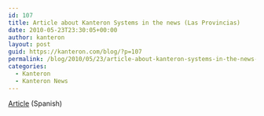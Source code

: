 ```yaml
---
id: 107
title: Article about Kanteron Systems in the news (Las Provincias)
date: 2010-05-23T23:30:05+00:00
author: kanteron
layout: post
guid: https://kanteron.com/blog/?p=107
permalink: /blog/2010/05/23/article-about-kanteron-systems-in-the-news-las-provincias/
categories:
  - Kanteron
  - Kanteron News
---
```

<a title="https://www.lasprovincias.es/v/20100523/dinero/tecnologia-sanitaria-ultima-generacion-20100523.html" href="https://www.lasprovincias.es/v/20100523/dinero/tecnologia-sanitaria-ultima-generacion-20100523.html" target="_blank">Article</a> (Spanish)